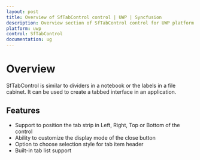 ```yaml
---
layout: post
title: Overview of SfTabControl control | UWP | Syncfusion
description: Overview section of SfTabControl control for UWP platform provides details about its essential features
platform: uwp
control: SfTabControl
documentation: ug
---
```


# Overview

SfTabControl is similar to dividers in a notebook or the labels in a file cabinet. It can be used to create a tabbed interface in an application. 

## Features

* Support to position the tab strip in Left, Right, Top or Bottom of the control
* Ability to customize the display mode of the close button
* Option to choose selection style for tab item header  
* Built-in tab list support



